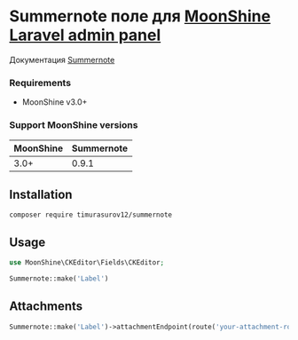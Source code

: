# Summernote поле для [MoonShine Laravel admin panel](https://moonshine-laravel.com)

Документация [Summernote](https://summernote.org/) 

### Requirements

- MoonShine v3.0+ 
  
### Support MoonShine versions

| MoonShine   | Summernote |
|-------------|------------|
| 3.0+        | 0.9.1      |

## Installation

```shell
composer require timurasurov12/summernote
```

## Usage

```php
use MoonShine\CKEditor\Fields\CKEditor;

Summernote::make('Label')
```

## Attachments

```php
Summernote::make('Label')->attachmentEndpoint(route('your-attachment-route'))
```
